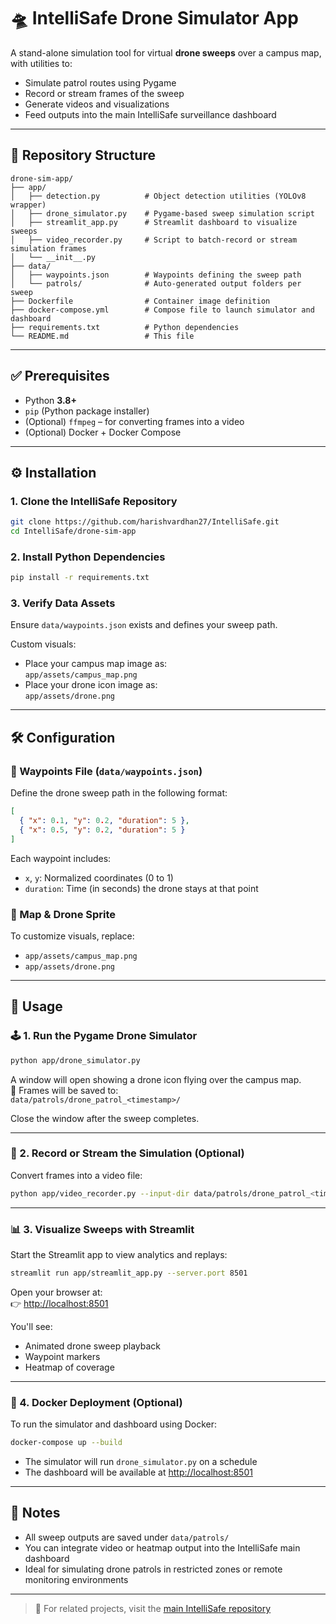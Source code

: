 # 🛸 IntelliSafe Drone Simulator App

A stand-alone simulation tool for virtual **drone sweeps** over a campus map, with utilities to:

- Simulate patrol routes using Pygame
- Record or stream frames of the sweep
- Generate videos and visualizations
- Feed outputs into the main IntelliSafe surveillance dashboard

---

## 📁 Repository Structure

```
drone-sim-app/
├── app/
│   ├── detection.py          # Object detection utilities (YOLOv8 wrapper)
│   ├── drone_simulator.py    # Pygame-based sweep simulation script
│   ├── streamlit_app.py      # Streamlit dashboard to visualize sweeps
│   ├── video_recorder.py     # Script to batch-record or stream simulation frames
│   └── __init__.py
├── data/
│   ├── waypoints.json        # Waypoints defining the sweep path
│   └── patrols/              # Auto-generated output folders per sweep
├── Dockerfile                # Container image definition
├── docker-compose.yml        # Compose file to launch simulator and dashboard
├── requirements.txt          # Python dependencies
└── README.md                 # This file
```

---

## ✅ Prerequisites

- Python **3.8+**
- `pip` (Python package installer)
- (Optional) `ffmpeg` – for converting frames into a video
- (Optional) Docker + Docker Compose

---

## ⚙️ Installation

### 1. Clone the IntelliSafe Repository

```bash
git clone https://github.com/harishvardhan27/IntelliSafe.git
cd IntelliSafe/drone-sim-app
```

### 2. Install Python Dependencies

```bash
pip install -r requirements.txt
```

### 3. Verify Data Assets

Ensure `data/waypoints.json` exists and defines your sweep path.

Custom visuals:
- Place your campus map image as:  
  `app/assets/campus_map.png`
- Place your drone icon image as:  
  `app/assets/drone.png`

---

## 🛠️ Configuration

### 🔹 Waypoints File (`data/waypoints.json`)

Define the drone sweep path in the following format:

```json
[
  { "x": 0.1, "y": 0.2, "duration": 5 },
  { "x": 0.5, "y": 0.2, "duration": 5 }
]
```

Each waypoint includes:
- `x`, `y`: Normalized coordinates (0 to 1)
- `duration`: Time (in seconds) the drone stays at that point

### 🔹 Map & Drone Sprite

To customize visuals, replace:
- `app/assets/campus_map.png`
- `app/assets/drone.png`

---

## 🚀 Usage

### 🕹️ 1. Run the Pygame Drone Simulator

```bash
python app/drone_simulator.py
```

A window will open showing a drone icon flying over the campus map.  
📸 Frames will be saved to:  
`data/patrols/drone_patrol_<timestamp>/`

Close the window after the sweep completes.

---

### 🎥 2. Record or Stream the Simulation (Optional)

Convert frames into a video file:

```bash
python app/video_recorder.py --input-dir data/patrols/drone_patrol_<timestamp>/ --output-file sweep.mp4
```

---

### 📊 3. Visualize Sweeps with Streamlit

Start the Streamlit app to view analytics and replays:

```bash
streamlit run app/streamlit_app.py --server.port 8501
```

Open your browser at:  
👉 [http://localhost:8501](http://localhost:8501)

You'll see:
- Animated drone sweep playback
- Waypoint markers
- Heatmap of coverage

---

### 🐳 4. Docker Deployment (Optional)

To run the simulator and dashboard using Docker:

```bash
docker-compose up --build
```

- The simulator will run `drone_simulator.py` on a schedule
- The dashboard will be available at [http://localhost:8501](http://localhost:8501)

---

## 📌 Notes

- All sweep outputs are saved under `data/patrols/`
- You can integrate video or heatmap output into the IntelliSafe main dashboard
- Ideal for simulating drone patrols in restricted zones or remote monitoring environments

---

> 🔗 For related projects, visit the [main IntelliSafe repository](https://github.com/harishvardhan27/IntelliSafe)
